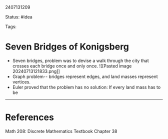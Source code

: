 2407131209

Status: #idea

Tags:

# Seven Bridges of Konigsberg

- Seven bridges, problem was to devise a walk through the city that crosses each bridge once and only once.
	![[Pasted image 20240713121833.png]]
- Graph problem-- bridges represent edges, and land masses represent vertices.
- Euler proved that the problem has no solution: If every land mass has to be 



---
# References

Math 208: Discrete Mathematics Textbook Chapter 38 